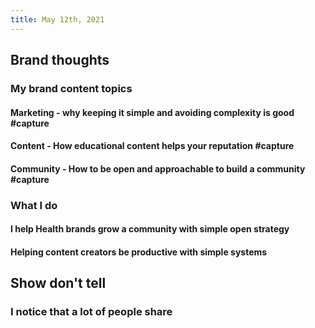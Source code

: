 ```yaml
---
title: May 12th, 2021
---
```


## Brand thoughts
### My brand content topics
#### Marketing - why keeping it simple and avoiding complexity is good #capture
#### Content - How educational content helps your reputation #capture
#### Community - How to be open and approachable to build a community #capture
### What I do
#### I help Health brands grow a community with simple open strategy
#### Helping content creators be productive with simple systems
## Show don't tell
### I notice that a lot of people share
